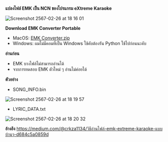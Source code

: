 **แปลงไฟล์ EMK เป็น NCN ของโปรแกรม eXtreme Karaoke**

![Screenshot 2567-02-26 at 18 16 01](https://github.com/O-RGB/emk-to-ncn/assets/54633251/c89a658b-0399-4762-a99a-885f0629f3e8)


**Download EMK Converter Portable**
- MacOS: [EMK Converter.zip](https://github.com/O-RGB/emk-to-ncn/files/14403876/EMK.Converter.zip)
- Windows: ผมไม่มีคอมที่เป็น Windows ใช้คับต้องรัน Python ใช้ไปก่อนนะคับ 

**อ่านก่อน**
- EMK บางไฟล์ไม่สามารถอ่านได้
- จากการทดสอบ EMK ตัวใหม่ ๆ อ่านไม่ค่อยได้

**ตัวอย่าง**

- SONG_INFO.bin
  
![Screenshot 2567-02-26 at 18 19 57](https://github.com/O-RGB/emk-to-ncn/assets/54633251/e5b8f03a-740c-42f5-b159-77bf4726486d)
- LYRIC_DATA.txt
  
![Screenshot 2567-02-26 at 18 20 32](https://github.com/O-RGB/emk-to-ncn/assets/54633251/974879a2-4ca5-4ba2-b070-4b60f74431bb)


**อ้างอิง**
https://medium.com/@crkza1134/วิธีอ่านไฟล์-emk-extreme-karaoke-แบบบ้านๆ-d684c5a0859d

